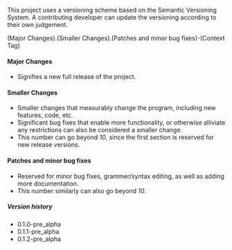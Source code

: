 This project uses a versioning scheme based on the Semantic Versioning System. A contributing developer can update the versioning according to their own judgement.

(Major Changes).(Smaller Changes).(Patches and minor bug fixes)-(Context Tag)

#### Major Changes
 - Signifies a new full release of the project.

#### Smaller Changes
 - Smaller changes that measurably change the program, including new features, code, etc.
 - Significant bug fixes that enable more functionality, or otherwise alliviate any restrictions can also be considered a smaller change.
 - This number can go beyond *10*, since the first section is reserved for new release versions.

 #### Patches and minor bug fixes
  - Reserved for minor bug fixes, grammer/syntax editing, as well as adding more documentation.
  - This number similarly can also go beyond *10*.

##### Version history
 - 0.1.0-pre_alpha
 - 0.1.1-pre_alpha
 - 0.1.2-pre_alpha
